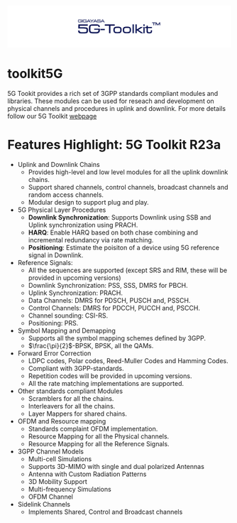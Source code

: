![toolkit5G-logo](./logo/toolkit5G_Git.svg) 

# toolkit5G

5G Tookit provides a rich set of 3GPP standards compliant modules and libraries. 
These modules can be used for reseach and development on physical channels and procedures in uplink and downlink.
For more details follow our 5G Toolkit [webpage](https://gigayasawireless.github.io/toolkit5G/)

# Features Highlight: 5G Toolkit R23a

* Uplink and Downlink Chains
  * Provides high-level and low level modules for all the uplink downlink chains.
  * Support shared channels, control channels, broadcast channels and random access channels.
  * Modular design to support plug and play.
* 5G Physical Layer Procedures
  * **Downlink Synchronization**: Supports Downlink using SSB and Uplink synchronization using PRACH.
  * **HARQ**: Enable HARQ based on both chase combining and incremental redundancy via rate matching.
  * **Positioning**: Estimate the poisiton of a device using 5G reference signal in Downlink.
* Reference Signals:
  * All the sequences are supported (except SRS and RIM, these will be provided in upcoming versions)
  * Downlink Synchronization: PSS, SSS, DMRS for PBCH.
  * Uplink Synchronization: PRACH.
  * Data Channels: DMRS for PDSCH, PUSCH and, PSSCH.
  * Control Channels: DMRS for PDCCH, PUCCH and, PSCCH.
  * Channel sounding: CSI-RS.
  * Positioning: PRS.
* Symbol Mapping and Demapping
  * Supports all the symbol mapping schemes defined by 3GPP.
  * $\frac{\pi}{2}$-BPSK, BPSK, all the QAMs.
* Forward Error Correction
  * LDPC codes, Polar codes, Reed-Muller Codes and Hamming Codes.
  * Compliant with 3GPP-standards.
  * Repetition codes will be provided in upcoming versions.
  * All the rate matching implementations are supported.
* Other standards compliant Modules
  * Scramblers for all the chains.
  * Interleavers for all the chains.
  * Layer Mappers for shared chains.
* OFDM and Resource mapping
  * Standards complaint OFDM implementation.
  * Resource Mapping for all the Physical channels.
  * Resource Mapping for all the Reference Signals.
* 3GPP Channel Models
  * Multi-cell Simulations
  * Supports 3D-MIMO with single and dual polarized Antennas
  * Antenna with Custom Radiation Patterns
  * 3D Mobility Support
  * Multi-frequency Simulations
  * OFDM Channel
* Sidelink Channels
  * Implements Shared, Control and Broadcast channels